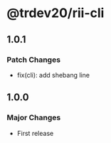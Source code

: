 # @trdev20/rii-cli

## 1.0.1

### Patch Changes

- fix(cli): add shebang line

## 1.0.0

### Major Changes

- First release
